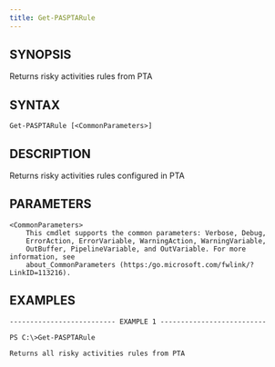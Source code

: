 ```yaml
---
title: Get-PASPTARule
---
```


## SYNOPSIS

Returns risky activities rules from PTA

## SYNTAX

    Get-PASPTARule [<CommonParameters>]

## DESCRIPTION

Returns risky activities rules configured in PTA

## PARAMETERS

    <CommonParameters>
        This cmdlet supports the common parameters: Verbose, Debug,
        ErrorAction, ErrorVariable, WarningAction, WarningVariable,
        OutBuffer, PipelineVariable, and OutVariable. For more information, see
        about_CommonParameters (https:/go.microsoft.com/fwlink/?LinkID=113216).

## EXAMPLES

    -------------------------- EXAMPLE 1 --------------------------

    PS C:\>Get-PASPTARule

    Returns all risky activities rules from PTA
